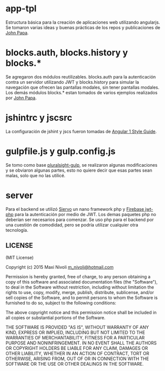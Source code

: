 # app-tpl
Estructura básica para la creación de aplicaciones web utilizando angularjs. Se tomaron varias ideas y buenas prácticas de los repos y publicaciones de [John Papa](https://github.com/johnpapa).

# blocks.auth, blocks.history y blocks.*
Se agregaron dos módulos reutilizables. blocks.auth para la autenticación contra un servidor utilizando JWT y blocks.history para simular la navegación que ofrecen las pantallas modales, sin tener pantallas modales. Los demás módulos blocks.* estan tomados de varios ejemplos realizados por [John Papa](https://github.com/johnpapa). 

# jshintrc y jscsrc
La configuración de jshint y jscs fueron tomadas de [Angular 1 Style Guide](https://github.com/johnpapa/angular-styleguide/blob/master/a1/README.md).

# gulpfile.js y gulp.config.js
Se tomo como base [pluralsight-gulp](https://github.com/johnpapa/pluralsight-gulp), se realizaron algunas modificaciones y se obviaron algunas partes, esto no quiere decir que esas partes sean malas, solo que no las utilicé.

# server
Para el backend se utilizó [Siervo](https://github.com/gringonivoli/siervo) un nano framework php y [Firebase jwt-php](https://github.com/firebase/php-jwt) para la autenticación por medio de JWT. Los demas paquetes php no deberían ser necesarios para comenzar. Se uso php para el backend por una cuestión de comodidad, pero se podría utilizar cualquier otra tecnología.

## LICENSE

(MIT License)

Copyright (c) 2015 Maxi Nivoli <m_nivoli@hotmail.com>

Permission is hereby granted, free of charge, to any person obtaining a copy
of this software and associated documentation files (the "Software"), to deal
in the Software without restriction, including without limitation the rights
to use, copy, modify, merge, publish, distribute, sublicense, and/or sell
copies of the Software, and to permit persons to whom the Software is
furnished to do so, subject to the following conditions:

The above copyright notice and this permission notice shall be included in
all copies or substantial portions of the Software.

THE SOFTWARE IS PROVIDED "AS IS", WITHOUT WARRANTY OF ANY KIND, EXPRESS OR
IMPLIED, INCLUDING BUT NOT LIMITED TO THE WARRANTIES OF MERCHANTABILITY,
FITNESS FOR A PARTICULAR PURPOSE AND NONINFRINGEMENT. IN NO EVENT SHALL THE
AUTHORS OR COPYRIGHT HOLDERS BE LIABLE FOR ANY CLAIM, DAMAGES OR OTHER
LIABILITY, WHETHER IN AN ACTION OF CONTRACT, TORT OR OTHERWISE, ARISING FROM,
OUT OF OR IN CONNECTION WITH THE SOFTWARE OR THE USE OR OTHER DEALINGS IN
THE SOFTWARE.